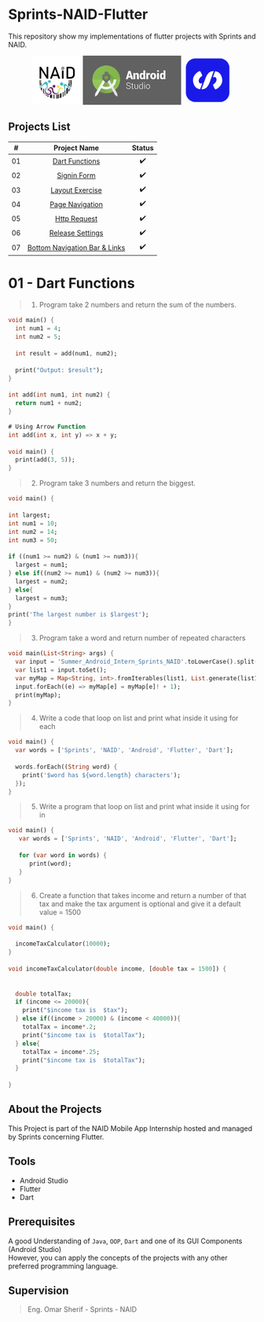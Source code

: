 # Sprints-NAID-Flutter 



 This repository show my implementations of  flutter projects with Sprints and NAID.

<p align="center">
  <img src="images/naid.png" width="100" />
  <img src="images/android-studio-logo.png" width="200", height="100" />   
  <img src="images/sprints.png" width="100" />   
</p>
 


## Projects List

|  # |                                       Project Name                                       |          Status          |
|:--:|:----------------------------------------------------------------------------------------:|:------------------------:|
| 01 | [Dart Functions](https://github.com/mohamed-abdelaziz721/flutter/tree/master/projects-readme/dart_functions) |    :heavy_check_mark:    |
| 02 |          [Signin Form](https://github.com/mohamed-abdelaziz721/flutter/tree/master/projects-readme/signin_form)          |    :heavy_check_mark:    |
| 03 |          [Layout Exercise](https://github.com/mohamed-abdelaziz721/flutter/tree/master/projects-readme/layout_exercise)              |    :heavy_check_mark:   
| 04 |          [Page Navigation](https://github.com/mohamed-abdelaziz721/flutter/tree/master/projects-readme/page_navigation)              |   :heavy_check_mark:     |
| 05 |          [Http Request](https://github.com/mohamed-abdelaziz721/flutter/tree/master/projects-readme/http_request)              |   :heavy_check_mark:     |
| 06 |          [Release Settings](https://github.com/mohamed-abdelaziz721/flutter/tree/master/projects-readme/release_settings)              |   :heavy_check_mark:     |
| 07 |          [Bottom Navigation Bar & Links](https://github.com/mohamed-abdelaziz721/flutter/tree/master/projects-readme/bottom_navbar)              |   :heavy_check_mark:     |


# 01 - Dart Functions
> 1. Program take 2 numbers and return the sum of the numbers.
```dart
void main() {
  int num1 = 4;
  int num2 = 5;

  int result = add(num1, num2);

  print("Output: $result");
}

int add(int num1, int num2) {
  return num1 + num2;
}
```
```dart
# Using Arrow Function 
int add(int x, int y) => x + y;

void main() {
  print(add(3, 5));
}
```

> 2. Program take 3 numbers and return the biggest.
```dart
void main() {
  
int largest;  
int num1 = 10;
int num2 = 14;
int num3 = 50;

if ((num1 >= num2) & (num1 >= num3)){
  largest = num1;
} else if((num2 >= num1) & (num2 >= num3)){
  largest = num2;
} else{
  largest = num3;
}
print('The largest number is $largest');
}
```

> 3. Program take a word and return number of repeated characters
```dart
void main(List<String> args) {
  var input = 'Summer_Android_Intern_Sprints_NAID'.toLowerCase().split('');
  var list1 = input.toSet();
  var myMap = Map<String, int>.fromIterables(list1, List.generate(list1.length, (i) => 0));
  input.forEach((e) => myMap[e] = myMap[e]! + 1);
  print(myMap);
}
```
> 4. Write a code that loop on list and print what inside it using for each
```dart
void main() {
  var words = ['Sprints', 'NAID', 'Android', 'Flutter', 'Dart'];
  
  words.forEach((String word) {
    print('$word has ${word.length} characters');
  });
}

```

> 5. Write a program that loop on list and print what inside it using for in
```dart
void main() { 
   var words = ['Sprints', 'NAID', 'Android', 'Flutter', 'Dart'];
   
   for (var word in words) { 
      print(word); 
   } 
} 
```

> 6. Create a function that takes income and return a number of that tax and make the tax argument is optional and give it a default value = 1500

```dart
void main() {
 
  incomeTaxCalculator(10000);
}

void incomeTaxCalculator(double income, [double tax = 1500]) {
  
  
  double totalTax;
  if (income <= 20000){
    print("$income tax is  $tax");
  } else if((income > 20000) & (income < 40000)){
    totalTax = income*.2;
    print("$income tax is  $totalTax");
  } else{
    totalTax = income*.25;
    print("$income tax is  $totalTax");
  }
  
}
```






## About the Projects

This Project is part of the NAID Mobile App Internship hosted and managed by Sprints concerning Flutter. 

## Tools 
- Android Studio
- Flutter 
- Dart

## Prerequisites
A good Understanding of `Java`, `OOP`, `Dart`  and one of its GUI Components (Android Studio)\
However, you can apply the concepts of the projects with any other preferred programming language.








## Supervision
> Eng. Omar Sherif - Sprints - NAID



